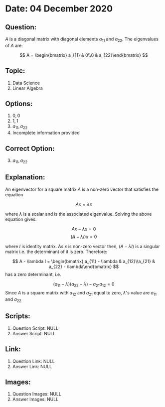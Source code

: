 # Date: 04 December 2020

## Question:
$A$ is a diagonal matrix with diagonal elements $a_{11}$ and $a_{22}$. The eigenvalues of $A$ are:

$$
A = \begin{bmatrix} a_{11} & 0\\0 & a_{22}\end{bmatrix}
$$

## Topic:
1. Data Science
2. Linear Algebra

## Options:
1. $0, 0$
2. $1, 1$
3. $a_{11}, a_{22}$
4. Incomplete information provided

## Correct Option:
3. $a_{11}, a_{22}$

## Explanation:
An eigenvector for a square matrix $A$ is a non-zero vector that satisfies the equation

$$
Ax = \lambda x
$$

where $\lambda$ is a scalar and is the associated eigenvalue. Solving the above equation gives: 

$$
Ax - \lambda x = 0 
$$
$$
(A - \lambda I)x = 0
$$

where $I$ is identity matrix. As $x$ is non-zero vector then, $(A - \lambda I)$ is a singular matrix i.e. the determinant of it is zero. Therefore:

$$
A - \lambda I = \begin{bmatrix} a_{11} - \lambda & a_{12}\\a_{21} & a_{22} - \lambda\end{bmatrix}
$$
has a zero determinant, i.e. 

$$
(a_{11} - \lambda)(a_{22} - \lambda) - a_{21}a_{12} = 0
$$
Since $A$ is a square matrix with $a_{12}$ and $a_{21}$ equal to zero, $\lambda$'s value are $a_{11}$ and $a_{22}$

## Scripts:
1. Question Script: NULL
2. Answer Script: NULL

## Link:
1. Question Link: NULL
2. Answer Link: NULL

## Images:
1. Question Images: NULL
2. Answer Images: NULL
